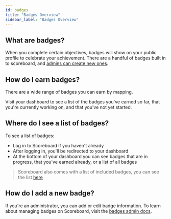 ```yaml
---
id: badges
title: "Badges Overview"
sidebar_label: "Badges Overview"
---
```


## What are badges?

When you complete certain objectives, badges will show on your public profile to celebrate your achievement. There are a handful of badges built in to scoreboard, and [admins can create new ones](admin/create-badge.md).

## How do I earn badges?

There are a wide range of badges you can earn by mapping.

Visit your dashboard to see a list of the badges you've earned so far, that you're currently working on, and that you've not yet started.

## Where do I see a list of badges?

To see a list of badges:

- Log in to Scoreboard if you haven't already
- After logging in, you'll be redirected to your dashboard
- At the bottom of your dashboard you can see badges that are in progress, that you've earned already, or a list of all badges

> Scoreboard also comes with a list of included badges, you can see the list [here](users/default-badges.md)
  
## How do I add a new badge?

If you're an administrator, you can add or edit badge information. To learn about managing badges on Scoreboard, visit the [badges admin docs](admin/badges.md).